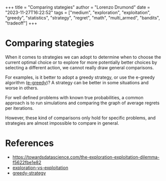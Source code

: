 +++
title = "Comparing stategies"
author = "Lorenzo Drumond"
date = "2023-11-27T16:22:52"
tags = ["medium",  "exploration",  "exploitation",  "greedy",  "statistics",  "strategy",  "regret",  "math",  "multi_armed",  "bandits",  "tradeoff"]
+++


# Comparing stategies

When it comes to strategies we can adopt to determine when to choose the current optimal choice or to explore for more potentially better choices by selecting a different action, we cannot really draw general comparisons.

For examples, is it better to adopt a greedy strategy, or use the e-greedy algorithm ([e-greedy](/wiki/e-greedy/))? A strategy can be better in some situations and worse in others.

For well defined problems with known true probabilities, a common approach is to run simulations and comparing the graph of average regrets per iterations.

However, these kind of comparisons only hold for specific problems, and strategies are almost impossible to compare in general.

# References
- https://towardsdatascience.com/the-exploration-exploitation-dilemma-f5622fbe1e82
- [exploration-vs-exploitation](/wiki/exploration-vs-exploitation/)
- [greedy-strategy](/wiki/greedy-strategy/)
